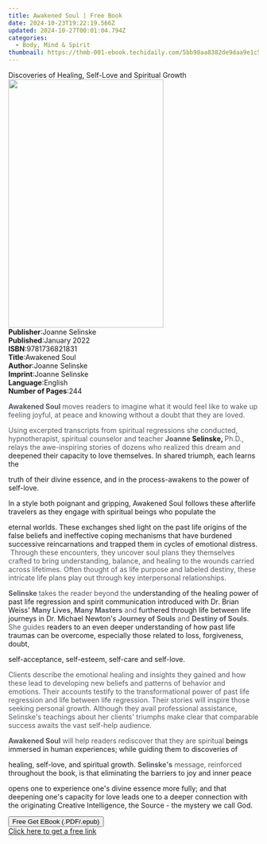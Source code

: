 ```yaml
---
title: Awakened Soul | Free Book
date: 2024-10-23T19:22:19.566Z
updated: 2024-10-27T00:01:04.794Z
categories:
  - Body, Mind & Spirit
thumbnail: https://thmb-001-ebook.techidaily.com/5bb98aa8382de9daa9e1c5ca6c70cf230e1ef9152d7c0757c031989b298bc770.jpg
---
```

<main id="book-container">
  <div class="flex flex-col">
    <div class="book-brief flex-1 py-6 px-4 sm:p-6 md:py-10 md:px-8">
      <!-- brief-->
      <div class="book-brief-main">
        Discoveries of Healing, Self-Love and Spiritual Growth
      </div>
    </div>
    <div
      class="book-meta-info flex-1 grid gap-4 col-start-1 col-end-3 row-start-1 sm:mb-6 sm:grid-cols-4 lg:gap-6 lg:col-start-2 lg:row-end-6 lg:row-span-6 lg:mb-0"
    >
      <div
        class="book-meta-info-left place-content-center mt-4 p-4 text-sm leading-6 col-start-2 col-span-2 dark:text-slate-400"
      >
        <img
          class="w-full h-500 object-cover rounded-lg sm:h-255 sm:col-span-2 lg:col-span-full"
          src="https://img-001-ebook.techidaily.com/3a2526f48305ba015d03982bfd7151192cb500fd2c0943cd661d072c52dbe974.jpg"
          alt=""
          width="312"
          height="500"
        />
      </div>
      <div
        class="book-meta-info-right mt-2 col-start-1 row-start-2 col-span-3 self-center"
      >
        <!-- meta data  -->
        <div class="flex flex-col px-4 md:px-8">
          <div class="flex-1">
            <strong>Publisher</strong>:<span class="px-2">Joanne Selinske</span>
          </div>
          <div class="flex-1">
            <strong>Published</strong>:<span class="px-2">January 2022</span>
          </div>
          <div class="flex-1">
            <strong>ISBN</strong>:<span class="px-2">9781736821831</span>
          </div>
          <div class="flex-1">
            <strong>Title</strong>:<span class="px-2">Awakened Soul</span>
          </div>
          <div class="flex-1">
            <strong>Author</strong>:<span class="px-2">Joanne Selinske</span>
          </div>
          <div class="flex-1">
            <strong>Imprint</strong>:<span class="px-2">Joanne Selinske</span>
          </div>
          <div class="flex-1">
            <strong>Language</strong>:<span class="px-2">English</span>
          </div>
          <div class="flex-1">
            <strong>Number of Pages</strong>:<span class="px-2">244</span>
          </div>
        </div>
      </div>
    </div>
    <div class="book-description flex-1 py-6 px-4 sm:p-6 md:py-10 md:px-8">
      <div class="book-description-main">
        <div accordion-content="" id="description">
          <p>
            <strong style="color: rgb(83, 90, 98)">Awakened Soul&nbsp;</strong
            ><span style="color: rgb(83, 90, 98)"
              >moves readers to imagine what it would feel like to wake up
              feeling joyful, at peace and knowing without a doubt that they are
              loved.&nbsp;</span
            >
          </p>
          <p>
            <span style="color: rgb(83, 90, 98)"
              >Using excerpted transcripts from spiritual regressions she
              conducted, hypnotherapist, spiritual counselor and teacher </span
            ><strong style="color: rgb(83, 90, 98)">Joanne </strong
            ><strong>Selinske, </strong
            ><span style="color: rgb(83, 90, 98)">Ph.D., relays the</span>
            <span style="color: rgb(83, 90, 98)"
              >awe-inspiring stories of dozens who realized this dream and </span
            >deepened their capacity to love themselves. In shared triumph, each
            learns the
          </p>
          <p>
            truth of their divine essence, and in the process-awakens to the
            power of self-love.
            <strong style="color: rgb(83, 90, 98)">&nbsp;</strong>
          </p>
          <p>
            In a style both poignant and gripping, Awakened Soul follows these
            afterlife travelers as they engage with spiritual beings who
            populate the
          </p>
          <p>
            eternal worlds. These exchanges shed light on the past life origins
            of the false beliefs and ineffective coping mechanisms that have
            burdened successive reincarnations and trapped them in cycles of
            emotional distress. &nbsp;<span style="color: rgb(83, 90, 98)"
              >Through these encounters, they uncover soul plans they themselves
              crafted to bring understanding, balance, and healing to the wounds
              carried across lifetimes. Often thought of as life purpose and
              labeled destiny, these intricate life plans play out through key
              interpersonal relationships. &nbsp;</span
            >
          </p>
          <p>
            <strong style="color: rgb(83, 90, 98)">Selinske </strong
            ><span style="color: rgb(83, 90, 98)"
              >takes the reader beyond the </span
            >understanding of the healing power of past life regression and
            spirit communication introduced with Dr. Brian Weiss'
            <strong style="color: rgb(83, 90, 98)"
              >Many Lives, Many Masters</strong
            ><span style="color: rgb(83, 90, 98)"> and </span>furthered through
            life between life journeys in Dr. Michael Newton's
            <strong style="color: rgb(83, 90, 98)">Journey of Souls</strong
            ><span style="color: rgb(83, 90, 98)"> and </span
            ><strong style="color: rgb(83, 90, 98)">Destiny of Souls</strong
            ><span style="color: rgb(83, 90, 98)">. She guides </span>readers to
            an even deeper understanding of how past life traumas can be
            overcome, especially those related to loss, forgiveness, doubt,
          </p>
          <p>
            self-acceptance, self-esteem, self-care and self-love.
            <span style="color: rgb(83, 90, 98)">&nbsp;</span>
          </p>
          <p>
            <span style="color: rgb(83, 90, 98)"
              >Clients describe the emotional healing and insights they gained
              and how these lead to developing new beliefs and patterns of
              behavior and emotions. Their accounts testify to the
              transformational power of past life regression and life between
              life regression. Their stories will inspire those seeking personal
              growth. Although they avail professional assistance, Selinske's
              teachings about her clients' triumphs make clear that comparable
              success awaits the vast self-help audience.&nbsp;</span
            >
          </p>
          <p>
            <strong style="color: rgb(83, 90, 98)">Awakened Soul</strong
            ><span style="color: rgb(83, 90, 98)">
              will help readers rediscover that they are spiritual </span
            >beings immersed in human experiences; while guiding them to
            discoveries of
          </p>
          <p>
            healing, self-love, and spiritual growth.
            <strong style="color: rgb(83, 90, 98)">Selinske's</strong
            ><span style="color: rgb(83, 90, 98)"> message, reinforced </span
            >throughout the book, is that eliminating the barriers to joy and
            inner peace
          </p>
          <p>
            opens one to experience one's divine essence more fully; and that
            deepening one's capacity for love leads one to a deeper connection
            with the originating Creative Intelligence, the Source - the mystery
            we call God.
          </p>
        </div>
        <div class="accordion-fader"></div>
      </div>
    </div>
    <div class="book-excerpts flex-1 py-6 px-4 sm:p-6 md:py-10 md:px-8"></div>
    <div
      class="book-about-author flex-1 py-6 px-4 sm:p-6 md:py-10 md:px-8"
    ></div>
    <div class="book-free-get flex-1 py-6 px-4 sm:p-6 md:py-10 md:px-8">
      <button
        id="btn-free-get"
        class="bg-blue-500 hover:bg-blue-700 text-white font-bold py-2 px-4 rounded"
      >
        Free Get EBook (.PDF/.epub)
      </button>
      <div id="countdown-display" class="px-2 text-lg mt-2"></div>
      <a
        id="free-link"
        class="hidden bg-blue-500 hover:bg-blue-700 text-white font-bold py-2 px-4 rounded"
        href="https://www.ebooks.com/en-us/book/211165184/awakened-soul/joanne-selinske/"
        target="_blank"
        >Click here to get a free link</a
      >
    </div>
    <script>
      let countdownTime = 0;
      let countdownInterval = null;
      document
        .getElementById('btn-free-get')
        .addEventListener('click', startCountdown);
      function startCountdown() {
        countdownTime = new Date().getTime() + 60000 * 3;
        countdownInterval = setInterval(updateCountdown, 1000);
        document.getElementById('btn-free-get').disabled = true;
        document
          .getElementById('btn-free-get')
          .classList.add('bg-gray-500', 'cursor-not-allowed');
      }
      function updateCountdown() {
        let currentTime = new Date().getTime();
        let timeLeft = countdownTime - currentTime;
        let secondsLeft = Math.floor(timeLeft / 1000);
        document.getElementById('countdown-display').innerHTML =
          `Remaining time: ${secondsLeft} seconds.`;
        if (secondsLeft <= 0) {
          clearInterval(countdownInterval);
          document.getElementById('btn-free-get').classList.add('hidden');
          document.getElementById('free-link').classList.remove('hidden');
          document.getElementById('countdown-display').innerHTML = '';
        }
      }
    </script>
  </div>
</main>

<ins class="adsbygoogle"
      style="display:block"
      data-ad-client="ca-pub-7571918770474297"
      data-ad-slot="8358498916"
      data-ad-format="auto"
      data-full-width-responsive="true"></ins>
    